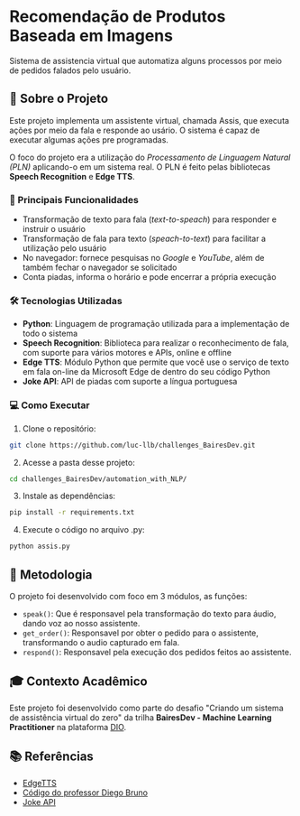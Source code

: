 # Recomendação de Produtos Baseada em Imagens

Sistema de assistencia virtual que automatiza alguns processos por meio de pedidos falados pelo usuário.

## 🎯 Sobre o Projeto

Este projeto implementa um assistente virtual, chamada Assis, que executa ações por meio da fala e responde ao usário. O sistema é capaz de executar algumas ações pre programadas.

O foco do projeto era a utilização do _Processamento de Linguagem Natural (PLN)_ aplicando-o em um sistema real. O PLN é feito pelas bibliotecas **Speech Recognition** e **Edge TTS**.

### 🚀 Principais Funcionalidades

- Transformação de texto para fala (_text-to-speach_) para responder e instruir o usuário
- Transformação de fala para texto (_speach-to-text_) para facilitar a utilização pelo usuário
- No navegador: fornece pesquisas no _Google_ e _YouTube_, além de também fechar o navegador se solicitado
- Conta piadas, informa o horário e pode encerrar a própria execução

### 🛠️ Tecnologias Utilizadas

- **Python**: Linguagem de programação utilizada para a implementação de todo o sistema
- **Speech Recognition**: Biblioteca para realizar o reconhecimento de fala, com suporte para vários motores e APIs, online e offline
- **Edge TTS**: Módulo Python que permite que você use o serviço de texto em fala on-line da Microsoft Edge de dentro do seu código Python
- **Joke API**: API de piadas com suporte a língua portuguesa

### 💻 Como Executar

1. Clone o repositório:

```bash
git clone https://github.com/luc-llb/challenges_BairesDev.git
```

2. Acesse a pasta desse projeto:

```bash
cd challenges_BairesDev/automation_with_NLP/
```

3. Instale as dependências:

```bash
pip install -r requirements.txt
```

4. Execute o código no arquivo .py:

```bash
python assis.py
```

## 📝 Metodologia

O projeto foi desenvolvido com foco em 3 módulos, as funções:

- `speak()`: Que é responsavel pela transformação do texto para áudio, dando voz ao nosso assistente.
- `get_order()`: Responsavel por obter o pedido para o assistente, transformando o audio capturado em fala.
- `respond()`: Responsavel pela execução dos pedidos feitos ao assistente.

## 🎓 Contexto Acadêmico

Este projeto foi desenvolvido como parte do desafio "Criando um sistema de assistência virtual do zero" da trilha **BairesDev - Machine Learning Practitioner** na plataforma [DIO](https://www.dio.me).

## 📚 Referências

- [EdgeTTS](https://github.com/rany2/edge-tts)
- [Código do professor Diego Bruno](https://github.com/diegobrunoDIO/Speech-to-text-ML-DIO/tree/main)
- [Joke API](https://sv443.net/jokeapi/v2/)

